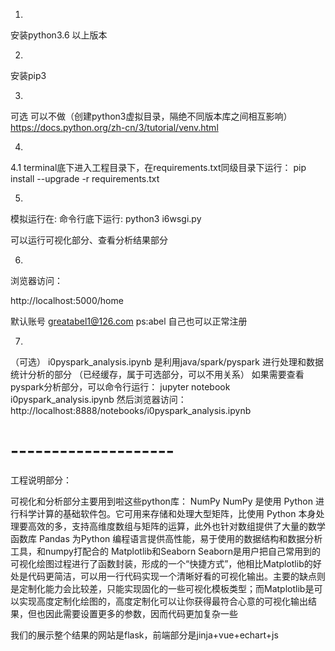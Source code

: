 1.
安装python3.6 以上版本

2. 
安装pip3 

3.
可选  可以不做（创建python3虚拟目录，隔绝不同版本库之间相互影响）
https://docs.python.org/zh-cn/3/tutorial/venv.html

4.
4.1
terminal底下进入工程目录下，在requirements.txt同级目录下运行：
pip install --upgrade -r requirements.txt

5.
模拟运行在:
命令行底下运行: 
python3 i6wsgi.py


<!-- 开启另一个命令行运行，运行：
jupyter notebook i5ml_spark_anlysis.ipynb -->

可以运行可视化部分、查看分析结果部分



6.
浏览器访问：

http://localhost:5000/home

默认账号 greatabel1@126.com ps:abel
自己也可以正常注册

7.
（可选）
i0pyspark_analysis.ipynb 是利用java/spark/pyspark 进行处理和数据统计分析的部分 （已经缓存，属于可选部分，可以不用关系）
如果需要查看pyspark分析部分，可以命令行运行：
jupyter notebook i0pyspark_analysis.ipynb
然后浏览器访问：
http://localhost:8888/notebooks/i0pyspark_analysis.ipynb


# --------------------
工程说明部分：




可视化和分析部分主要用到啦这些python库：
NumPy 
	NumPy 是使用 Python 进行科学计算的基础软件包。它可用来存储和处理大型矩阵，比使用 Python 本身处理要高效的多，支持高维度数组与矩阵的运算，此外也针对数组提供了大量的数学函数库
Pandas
	为Python 编程语言提供高性能，易于使用的数据结构和数据分析工具，和numpy打配合的
Matplotlib和Seaborn
	Seaborn是用户把自己常用到的可视化绘图过程进行了函数封装，形成的一个“快捷方式”，他相比Matplotlib的好处是代码更简洁，可以用一行代码实现一个清晰好看的可视化输出。主要的缺点则是定制化能力会比较差，只能实现固化的一些可视化模板类型；而Matplotlib是可以实现高度定制化绘图的，高度定制化可以让你获得最符合心意的可视化输出结果，但也因此需要设置更多的参数，因而代码更加复杂一些

我们的展示整个结果的网站是flask，前端部分是jinja+vue+echart+js



